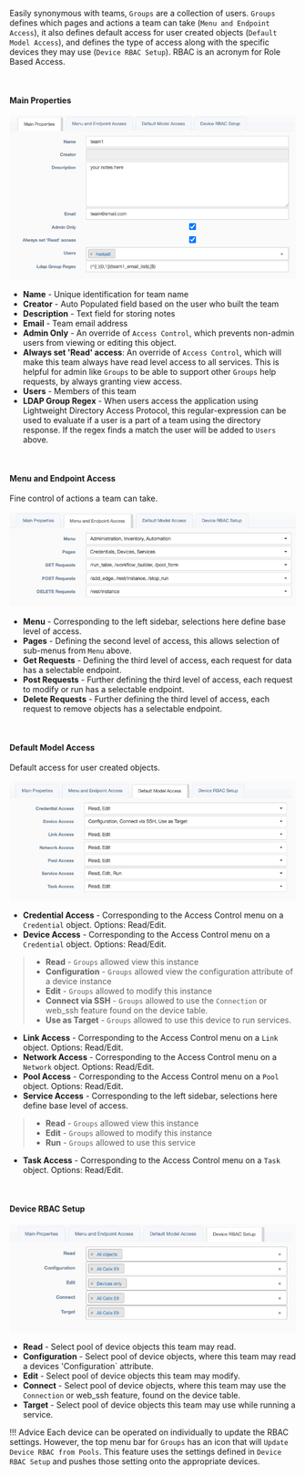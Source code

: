 Easily synonymous with teams, `Groups` are a collection of users. `Groups` defines which pages
 and actions a team can take (`Menu and Endpoint Access`), it also defines default access for user created objects 
 (`Default Model Access`), and defines the type of access along with the specific devices they may use 
 (`Device RBAC Setup`). RBAC is an acronym for Role Based Access. 

<br/>
<h4>Main Properties</h4> 

![Main Properties](../_static/administration/groups_main.png)

* **Name** - Unique identification for team name
* **Creator** - Auto Populated field based on the user who built the team
* **Description** - Text field for storing notes  
* **Email** - Team email address
* **Admin Only** - An override of `Access Control`, which prevents non-admin users from viewing or editing this object.  
* **Always set 'Read' access**: An override of `Access Control`, which will make this team always have read level 
  access to all services. This is helpful for admin like `Groups` to be able to support other `Groups` help requests, 
  by always granting view access.  
* **Users** - Members of this team
* **LDAP Group Regex** - When users access the application using Lightweight Directory Access Protocol, this 
  regular-expression can be used to evaluate if a user is a part of a team using the directory response. If the regex 
  finds a match the user will be added to `Users` above. 


<br/>
<h4>Menu and Endpoint Access</h4> 
Fine control of actions a team can take.

![Menu and Endpoint Access](../_static/administration/groups_menu.png)

* **Menu** - Corresponding to the left sidebar, selections here define base level of access. 
* **Pages** - Defining the second level of access, this allows selection of sub-menus from `Menu` above. 
* **Get Requests** - Defining the third level of access, each request for data has a selectable endpoint. 
* **Post Requests** - Further defining the third level of access, each request to modify or run has a selectable endpoint.
* **Delete Requests** - Further defining the third level of access, each request to remove objects has a selectable endpoint. 


<br/>
<h4>Default Model Access</h4> 

Default access for user created objects.

![Menu and Endpoint Access](../_static/administration/groups_default.png)


* **Credential Access** - Corresponding to the Access Control menu on a `Credential` object. Options: Read/Edit.
* **Device Access** - Corresponding to the Access Control menu on a `Credential` object. Options: Read/Edit.
> * **Read** - `Groups` allowed view this instance 
> * **Configuration** - `Groups` allowed view the configuration attribute of a device instance 
> * **Edit** - `Groups` allowed to modify this instance
> * **Connect via SSH** - `Groups` allowed to use the `Connection` or web_ssh feature found on the device table. 
> * **Use as Target** - `Groups` allowed to use this device to run services.
* **Link Access** - Corresponding to the Access Control menu on a `Link` object. Options: Read/Edit.
* **Network Access** - Corresponding to the Access Control menu on a `Network` object. Options: Read/Edit.
* **Pool Access** - Corresponding to the Access Control menu on a `Pool` object. Options: Read/Edit.
* **Service Access** - Corresponding to the left sidebar, selections here define base level of access.
> * **Read** - `Groups` allowed view this instance
> * **Edit** - `Groups` allowed to modify this instance
> * **Run** - `Groups` allowed to use this service  
* **Task Access** - Corresponding to the Access Control menu on a `Task` object. Options: Read/Edit.


<br/>
<h4>Device RBAC Setup</h4> 

![Device RBAC Setup](../_static/administration/groups_device.png)

* **Read** - Select pool of device objects this team may read. 
* **Configuration** - Select pool of device objects, where this team may read a devices 'Configuration` attribute. 
* **Edit** - Select pool of device objects this team may modify. 
* **Connect** - Select pool of device objects, where this team may use the `Connection` or web_ssh feature, found on the device table.  
* **Target** - Select pool of device objects this team may use while running a service. 



!!! Advice
    Each device can be operated on individually to update the RBAC settings. However, the top menu bar for `Groups` 
    has an icon that will `Update Device RBAC from Pools`. This feature uses the settings defined in `Device RBAC Setup`
    and pushes those setting onto the appropriate devices.
